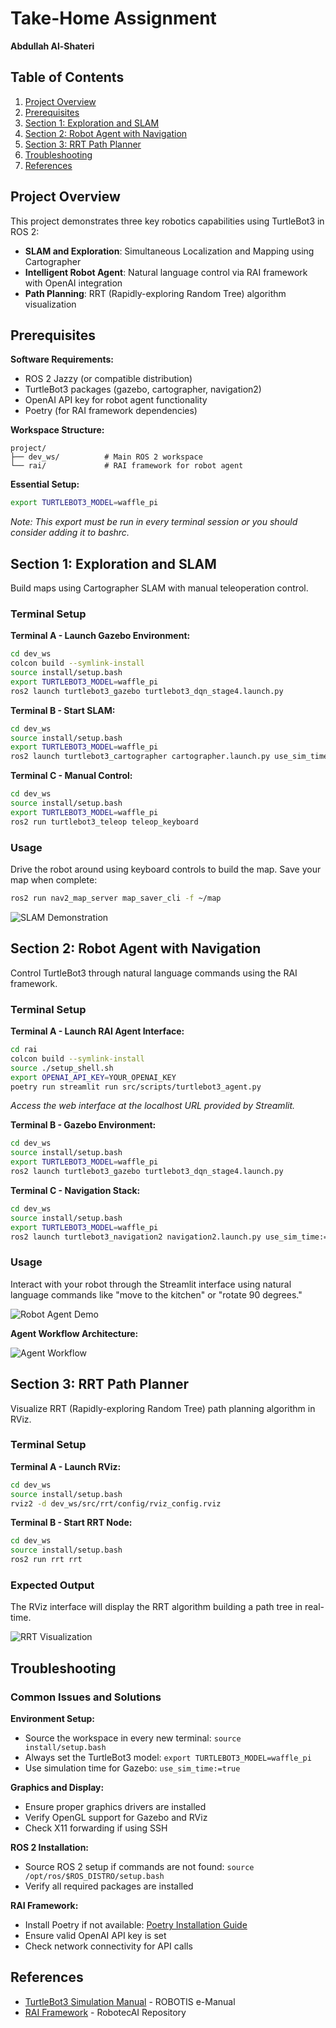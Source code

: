 # Take-Home Assignment
**Abdullah Al-Shateri**

## Table of Contents
1. [Project Overview](#project-overview)
2. [Prerequisites](#prerequisites)
3. [Section 1: Exploration and SLAM](#section-1-exploration-and-slam)
4. [Section 2: Robot Agent with Navigation](#section-2-robot-agent-with-navigation)
5. [Section 3: RRT Path Planner](#section-3-rrt-path-planner)
6. [Troubleshooting](#troubleshooting)
7. [References](#references)

## Project Overview

This project demonstrates three key robotics capabilities using TurtleBot3 in ROS 2:
- **SLAM and Exploration**: Simultaneous Localization and Mapping using Cartographer
- **Intelligent Robot Agent**: Natural language control via RAI framework with OpenAI integration
- **Path Planning**: RRT (Rapidly-exploring Random Tree) algorithm visualization

## Prerequisites

**Software Requirements:**
- ROS 2 Jazzy (or compatible distribution)
- TurtleBot3 packages (gazebo, cartographer, navigation2)
- OpenAI API key for robot agent functionality
- Poetry (for RAI framework dependencies)

**Workspace Structure:**
```
project/
├── dev_ws/          # Main ROS 2 workspace
└── rai/             # RAI framework for robot agent
```

**Essential Setup:**
```bash
export TURTLEBOT3_MODEL=waffle_pi
```
*Note: This export must be run in every terminal session or you should consider adding it to bashrc.* 

## Section 1: Exploration and SLAM

Build maps using Cartographer SLAM with manual teleoperation control.

### Terminal Setup

**Terminal A - Launch Gazebo Environment:**
```bash
cd dev_ws
colcon build --symlink-install
source install/setup.bash
export TURTLEBOT3_MODEL=waffle_pi
ros2 launch turtlebot3_gazebo turtlebot3_dqn_stage4.launch.py
```

**Terminal B - Start SLAM:**
```bash
cd dev_ws
source install/setup.bash
export TURTLEBOT3_MODEL=waffle_pi
ros2 launch turtlebot3_cartographer cartographer.launch.py use_sim_time:=true
```

**Terminal C - Manual Control:**
```bash
cd dev_ws
source install/setup.bash
export TURTLEBOT3_MODEL=waffle_pi
ros2 run turtlebot3_teleop teleop_keyboard
```

### Usage
Drive the robot around using keyboard controls to build the map. Save your map when complete:
```bash
ros2 run nav2_map_server map_saver_cli -f ~/map
```

![SLAM Demonstration](docs/section1.jfif)

## Section 2: Robot Agent with Navigation

Control TurtleBot3 through natural language commands using the RAI framework.

### Terminal Setup

**Terminal A - Launch RAI Agent Interface:**
```bash
cd rai
colcon build --symlink-install
source ./setup_shell.sh
export OPENAI_API_KEY=YOUR_OPENAI_KEY
poetry run streamlit run src/scripts/turtlebot3_agent.py
```
*Access the web interface at the localhost URL provided by Streamlit.*

**Terminal B - Gazebo Environment:**
```bash
cd dev_ws
source install/setup.bash
export TURTLEBOT3_MODEL=waffle_pi
ros2 launch turtlebot3_gazebo turtlebot3_dqn_stage4.launch.py
```

**Terminal C - Navigation Stack:**
```bash
cd dev_ws
source install/setup.bash
export TURTLEBOT3_MODEL=waffle_pi
ros2 launch turtlebot3_navigation2 navigation2.launch.py use_sim_time:=true map:=$MAP_PATH
```

### Usage
Interact with your robot through the Streamlit interface using natural language commands like "move to the kitchen" or "rotate 90 degrees."

![Robot Agent Demo](docs/section2.gif)

**Agent Workflow Architecture:**

![Agent Workflow](docs/section2b.jpeg)

## Section 3: RRT Path Planner

Visualize RRT (Rapidly-exploring Random Tree) path planning algorithm in RViz.

### Terminal Setup

**Terminal A - Launch RViz:**
```bash
cd dev_ws
source install/setup.bash
rviz2 -d dev_ws/src/rrt/config/rviz_config.rviz
```

**Terminal B - Start RRT Node:**
```bash
cd dev_ws
source install/setup.bash
ros2 run rrt rrt
```

### Expected Output
The RViz interface will display the RRT algorithm building a path tree in real-time.

![RRT Visualization](docs/section3.jpeg)

## Troubleshooting

### Common Issues and Solutions

**Environment Setup:**
- Source the workspace in every new terminal: `source install/setup.bash`
- Always set the TurtleBot3 model: `export TURTLEBOT3_MODEL=waffle_pi`
- Use simulation time for Gazebo: `use_sim_time:=true`

**Graphics and Display:**
- Ensure proper graphics drivers are installed
- Verify OpenGL support for Gazebo and RViz
- Check X11 forwarding if using SSH

**ROS 2 Installation:**
- Source ROS 2 setup if commands are not found: `source /opt/ros/$ROS_DISTRO/setup.bash`
- Verify all required packages are installed

**RAI Framework:**
- Install Poetry if not available: [Poetry Installation Guide](https://python-poetry.org/docs/#installation)
- Ensure valid OpenAI API key is set
- Check network connectivity for API calls

## References

- [TurtleBot3 Simulation Manual](https://emanual.robotis.com/docs/en/platform/turtlebot3/simulation/) - ROBOTIS e-Manual
- [RAI Framework](https://github.com/RobotecAI/rai) - RobotecAI Repository